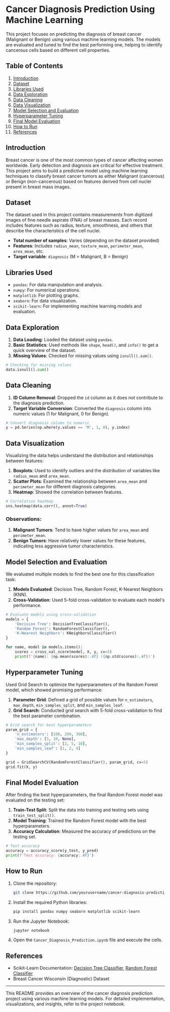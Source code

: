 # Cancer Diagnosis Prediction Using Machine Learning

This project focuses on predicting the diagnosis of breast cancer (Malignant or Benign) using various machine learning models. The models are evaluated and tuned to find the best performing one, helping to identify cancerous cells based on different cell properties.

## Table of Contents

1. [Introduction](#introduction)
2. [Dataset](#dataset)
3. [Libraries Used](#libraries-used)
4. [Data Exploration](#data-exploration)
5. [Data Cleaning](#data-cleaning)
6. [Data Visualization](#data-visualization)
7. [Model Selection and Evaluation](#model-selection-and-evaluation)
8. [Hyperparameter Tuning](#hyperparameter-tuning)
9. [Final Model Evaluation](#final-model-evaluation)
10. [How to Run](#how-to-run)
11. [References](#references)

## Introduction

Breast cancer is one of the most common types of cancer affecting women worldwide. Early detection and diagnosis are critical for effective treatment. This project aims to build a predictive model using machine learning techniques to classify breast cancer tumors as either Malignant (cancerous) or Benign (non-cancerous) based on features derived from cell nuclei present in breast mass images.

## Dataset

The dataset used in this project contains measurements from digitized images of fine needle aspirate (FNA) of breast masses. Each record includes features such as radius, texture, smoothness, and others that describe the characteristics of the cell nuclei.

- **Total number of samples**: Varies (depending on the dataset provided)
- **Features**: Includes `radius_mean`, `texture_mean`, `perimeter_mean`, `area_mean`, etc.
- **Target variable**: `diagnosis` (M = Malignant, B = Benign)

## Libraries Used

- `pandas`: For data manipulation and analysis.
- `numpy`: For numerical operations.
- `matplotlib`: For plotting graphs.
- `seaborn`: For data visualization.
- `scikit-learn`: For implementing machine learning models and evaluation.

## Data Exploration

1. **Data Loading**: Loaded the dataset using `pandas`.
2. **Basic Statistics**: Used methods like `shape`, `head()`, and `info()` to get a quick overview of the dataset.
3. **Missing Values**: Checked for missing values using `isnull().sum()`.

```python
# Checking for missing values
data.isnull().sum()
```

## Data Cleaning

1. **ID Column Removal**: Dropped the `id` column as it does not contribute to the diagnosis prediction.
2. **Target Variable Conversion**: Converted the `diagnosis` column into numeric values (1 for Malignant, 0 for Benign).

```python
# Convert diagnosis column to numeric
y = pd.Series(np.where(y.values == 'M', 1, 0), y.index)
```

## Data Visualization

Visualizing the data helps understand the distribution and relationships between features:

1. **Boxplots**: Used to identify outliers and the distribution of variables like `radius_mean` and `area_mean`.
2. **Scatter Plots**: Examined the relationship between `area_mean` and `perimeter_mean` for different diagnosis categories.
3. **Heatmap**: Showed the correlation between features.

```python
# Correlation heatmap
sns.heatmap(data.corr(), annot=True)
```

### Observations:

1. **Malignant Tumors**: Tend to have higher values for `area_mean` and `perimeter_mean`.
2. **Benign Tumors**: Have relatively lower values for these features, indicating less aggressive tumor characteristics.

## Model Selection and Evaluation

We evaluated multiple models to find the best one for this classification task:

1. **Models Evaluated**: Decision Tree, Random Forest, K-Nearest Neighbors (KNN).
2. **Cross-Validation**: Used 5-fold cross-validation to evaluate each model's performance.

```python
# Evaluate models using cross-validation
models = {
    'Decision Tree': DecisionTreeClassifier(),
    'Random Forest': RandomForestClassifier(),
    'K-Nearest Neighbors': KNeighborsClassifier()
}

for name, model in models.items():
    scores = cross_val_score(model, X, y, cv=5)
    print(f'{name}: {np.mean(scores):.4f} ({np.std(scores):.4f})')
```

## Hyperparameter Tuning

Used Grid Search to optimize the hyperparameters of the Random Forest model, which showed promising performance:

1. **Parameter Grid**: Defined a grid of possible values for `n_estimators`, `max_depth`, `min_samples_split`, and `min_samples_leaf`.
2. **Grid Search**: Conducted grid search with 5-fold cross-validation to find the best parameter combination.

```python
# Grid search for best hyperparameters
param_grid = {
    'n_estimators': [100, 200, 300],
    'max_depth': [5, 10, None],
    'min_samples_split': [2, 5, 10],
    'min_samples_leaf': [1, 2, 4]
}

grid = GridSearchCV(RandomForestClassifier(), param_grid, cv=5)
grid.fit(X, y)
```

## Final Model Evaluation

After finding the best hyperparameters, the final Random Forest model was evaluated on the testing set:

1. **Train-Test Split**: Split the data into training and testing sets using `train_test_split()`.
2. **Model Training**: Trained the Random Forest model with the best hyperparameters.
3. **Accuracy Calculation**: Measured the accuracy of predictions on the testing set.

```python
# Test accuracy
accuracy = accuracy_score(y_test, y_pred)
print(f'Test accuracy: {accuracy:.4f}')
```

## How to Run

1. Clone the repository:

    ```bash
    git clone https://github.com/yourusername/cancer-diagnosis-prediction.git
    ```

2. Install the required Python libraries:

    ```bash
    pip install pandas numpy seaborn matplotlib scikit-learn
    ```

3. Run the Jupyter Notebook:

    ```bash
    jupyter notebook
    ```

4. Open the `Cancer_Diagnosis_Prediction.ipynb` file and execute the cells.

## References

- Scikit-Learn Documentation: [Decision Tree Classifier](https://scikit-learn.org/stable/modules/generated/sklearn.tree.DecisionTreeClassifier.html), [Random Forest Classifier](https://scikit-learn.org/stable/modules/generated/sklearn.ensemble.RandomForestClassifier.html)
- Breast Cancer Wisconsin (Diagnostic) Dataset

---

This README provides an overview of the cancer diagnosis prediction project using various machine learning models. For detailed implementation, visualizations, and insights, refer to the project notebook.
